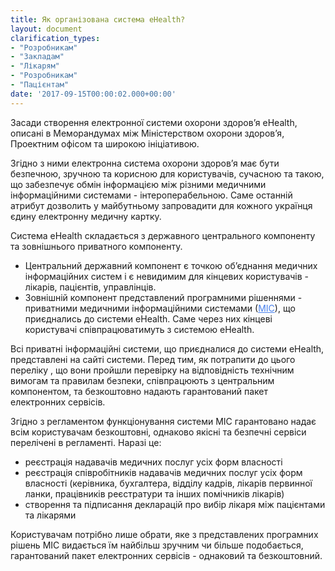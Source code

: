 ```yaml
---
title: Як організована система eHealth?
layout: document
clarification_types:
- "Розробникам"
- "Закладам"
- "Лікарям"
- "Розробникам"
- "Пацієнтам"
date: '2017-09-15T00:00:02.000+00:00'
---
```


Засади створення електронної системи охорони здоров’я eHealth, описані в Меморандумах між Міністерством охорони здоров’я, Проектним офісом та широкою ініціативою.

Згідно з ними електронна система охорони здоров’я має бути безпечною, зручною та корисною для користувачів, сучасною та такою, що забезпечує обмін інформацією між різними медичними інформаційними системами - інтероперабельною. Саме останній атрибут дозволить у майбутньому запровадити для кожного українця єдину електронну медичну картку.

Система eHealth складається з державного центрального компоненту та зовнішнього приватного компоненту.
* Центральний державний компонент є точкою об’єднання медичних інформаційних систем і є невидимим для кінцевих користувачів - лікарів, пацієнтів, управлінців.
* Зовнішній компонент представлений програмними рішеннями - приватними медичними інформаційними системами (<a style="color: #4880ed" href="/clarifications/2017-09-15-mis/" target="_blank">МІС</a>), що приєднались до системи eHealth. Саме через них кінцеві користувачі співпрацюватимуть з системою eHealth.

Всі приватні інформаційні системи, що приєдналися до системи eHealth, представлені на сайті системи. Перед тим, як потрапити до цього переліку , що вони пройшли перевірку на відповідність технічним вимогам та правилам безпеки, співпрацюють з центральним компонентом, та безкоштовно надають гарантований пакет електронних сервісів.

Згідно з регламентом функціонування системи МІС гарантовано надає всім користувачам безкоштовні, однаково якісні та безпечні сервіси перелічені в регламенті. Наразі це:
* реєстрація надавачів медичних послуг усіх форм власності
* реєстрація співробітників надавачів медичних послуг усіх форм власності (керівника, бухгалтера, відділу кадрів, лікарів первинної ланки, працівників реєстратури та інших помічників лікарів)
* створення та підписання декларацій про вибір лікаря між пацієнтами та лікарями

Користувачам потрібно лише обрати, яке з представлених програмних рішень МІС видається їм найбільш зручним чи більше подобається, гарантований пакет електронних сервісів - однаковий та безкоштовний.

